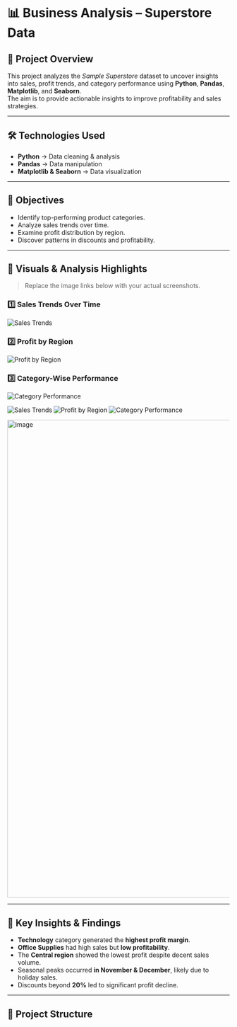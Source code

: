 # 📊 Business Analysis – Superstore Data

## 📌 Project Overview
This project analyzes the *Sample Superstore* dataset to uncover insights into sales, profit trends, and category performance using **Python**, **Pandas**, **Matplotlib**, and **Seaborn**.  
The aim is to provide actionable insights to improve profitability and sales strategies.

---

## 🛠 Technologies Used
- **Python** → Data cleaning & analysis  
- **Pandas** → Data manipulation  
- **Matplotlib & Seaborn** → Data visualization  

---

## 🎯 Objectives
- Identify top-performing product categories.
- Analyze sales trends over time.
- Examine profit distribution by region.
- Discover patterns in discounts and profitability.

---

## 📸 Visuals & Analysis Highlights  
> Replace the image links below with your actual screenshots.

### 1️⃣ Sales Trends Over Time
![Sales Trends](https://github.com/user-attachments/assets/10c0c98c-9d57-404a-9b04-359d1950ac8)

### 2️⃣ Profit by Region
![Profit by Region](https://github.com/user-attachments/assets/acec0c64-1f84-4490-9b89-6e4721e2659b)

### 3️⃣ Category-Wise Performance
![Category Performance](https://github.com/user-attachments/assets/a10f0c77-b6ea-4b59-b023-5222c7d3b595)


![Sales Trends](https://github.com/JatinVerm-a/business-analysis-project/blob/main/images/sales_trends.png?raw=true)
![Profit by Region](https://github.com/JatinVerm-a/business-analysis-project/blob/main/images/profit_region.png?raw=true)
![Category Performance](<img width="1382" height="666" alt="image" src="https://github.com/user-attachments/assets/be20e423-ff4d-42af-b06d-a5e5efa329b7" />
)

<img width="1920" height="1080" alt="image" src="https://github.com/user-attachments/assets/b14ab865-5e65-4a27-bad8-5f2c2b967e86" />


---

## 📝 Key Insights & Findings
- **Technology** category generated the **highest profit margin**.
- **Office Supplies** had high sales but **low profitability**.
- The **Central region** showed the lowest profit despite decent sales volume.
- Seasonal peaks occurred **in November & December**, likely due to holiday sales.
- Discounts beyond **20%** led to significant profit decline.

---

## 📂 Project Structure
